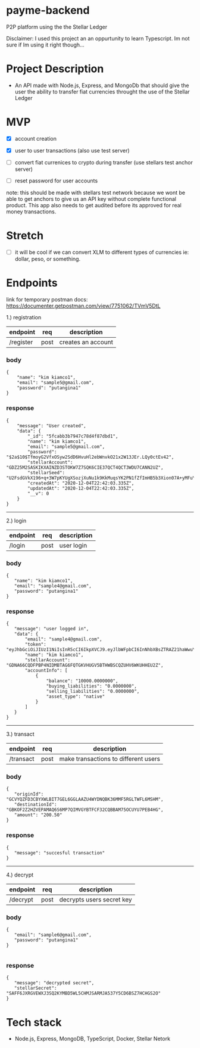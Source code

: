 # payme-backend
P2P platform using the the Stellar Ledger

Disclaimer: I used this project an an oppurtunity to learn Typescript. Im not sure if Im using it right though...

# Project Description

  - An API made with Node.js, Express, and MongoDb that should give the user the ability to transfer fiat currencies throught the use of the Stellar Ledger
  
# MVP

  - [x] account creation
  
  - [x] user to user transactions (also use test server)
  
  - [ ] convert fiat currenices to crypto during transfer (use stellars test anchor server)
  
  - [ ] reset password for user accounts
  
  note: this should be made with stellars test network because we wont be able to get anchors to give us an API key without complete functional product. This app also needs to get audited before its approved for real money transactions. 
  
# Stretch

  - [ ] it will be cool if we can convert XLM to different types of currencies ie: dollar, peso, or something.
  
# Endpoints

link for temporary postman docs: https://documenter.getpostman.com/view/7751062/TVmV5DtL

1.) registration

  | endpoint | req | description |
  |----------|-----|-------------|
  | /register | post | creates an account |
  
### body

```
{
    "name": "kim kiamco1",
    "email": "sample5@gmail.com",
    "password": "putangina1"
}

```

### response

```
{
    "message": "User created",
    "data": {
        "_id": "5fcabb3b7947c78d4f87dbd1",
        "name": "kim kiamco1",
        "email": "sample5@gmail.com",
        "password": "$2a$10$TfmoyG2VfxOSyw2SdD6HvuHl2ebWnvkO21x2W13JEr.LQy0ctEv42",
        "stellarAccount": "GDZ25M2SASKIKXAINZD3STOKW7Z7SQK6CIE37QCT4QCT3WDU7CANN2UZ",
        "stellarSeed": "U2FsdGVkX196+q+3W7pKYUgXSozjXuNu1k9KkMuqsYK2PN1fZfImHB5b3Xion07A+yMFuY5wypLtv8QwvBSd2a0PKL1N3CL77RS0nInUw4Q=",
        "createdAt": "2020-12-04T22:42:03.335Z",
        "updatedAt": "2020-12-04T22:42:03.335Z",
        "__v": 0
    }
}
```

----------------------------------------------------------------------------------------------------------------------------------------------------
  
2.) login

  | endpoint | req | description |
  |----------|-----|-------------|
  | /login    | post | user login |
  
 ### body
 ```
 {
    "name": "kim kiamco1",
    "email": "sample4@gmail.com",
    "password": "putangina1"
}
```

 ### response

 ```
{
    "message": "user logged in",
    "data": {
        "email": "sample4@gmail.com",
        "token": "eyJhbGciOiJIUzI1NiIsInR5cCI6IkpXVCJ9.eyJlbWFpbCI6InNhbXBsZTRAZ21haWwuY29tIiwiX2lkIjoiNWZjODI3NDliOWExNDMyMWE0YmEwMTQ0IiwiaWF0IjoxNjA2OTU1MTQ1LCJleHAiOjE2MDY5NTg3NDV9.6WXPJBoLH2cKKKdo0esQiLUg9gmRptKMHMO_NoYCnLo",
        "name": "kim kiamco1",
        "stellarAccount": "GDNA66CQDFPBP4NIDMBTAG6FQTGKVHUGV5BTHWBSCQZUHV6WKUHHEU2Z",
        "accountInfo": [
            {
                "balance": "10000.0000000",
                "buying_liabilities": "0.0000000",
                "selling_liabilities": "0.0000000",
                "asset_type": "native"
            }
        ]
    }
}
 ```
 
 ----------------------------------------------------------------------------------------------------------------------------------------------------
  
  
3.) transact

  | endpoint | req | description |
  |----------|-----|-------------|
  | /transact | post | make transactions to different users |
  
 ### body
 ```
{
    "originId": "GCVYQZFD3CBYXWLBIT7GEL6GGLAAZU4WYDNQBK36MMF5RGLTWFL6MSHM",
    "destinationId": "GBKOF2Z2HZVEPAMAQ6S6MP7QIMVGYBTFCF32CQBBAM75OCUYU7PEB4HG",
    "amount": "200.50"
}

```

 ### response

 ```
{
    "message": "succesful transaction"
}
 ```
 
 ----------------------------------------------------------------------------------------------------------------------------------------------------


4.)  decrypt

  | endpoint | req | description |
  |----------|-----|-------------|
  | /decrypt | post | decrypts users secret key |
  
 ### body
 ```
{
    "email": "sample6@gmail.com",
    "password": "putangina1"
}


```

 ### response

 ```
{
    "message": "decrypted secret",
    "stellarSecret": "SAFF6JXRGVEWXJ3SQ2KYMBD5WL5CHMJSARMJA537Y5CD6BSZ7HCHGS2O"
}
 ```


# Tech stack
  
  - Node.js, Express, MongoDB, TypeScript, Docker, Stellar Netork
